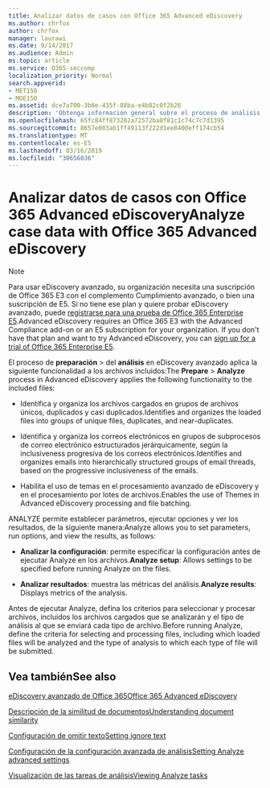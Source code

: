 ```yaml
---
title: Analizar datos de casos con Office 365 Advanced eDiscovery
ms.author: chrfox
author: chrfox
manager: laurawi
ms.date: 9/14/2017
ms.audience: Admin
ms.topic: article
ms.service: O365-seccomp
localization_priority: Normal
search.appverid:
- MET150
- MOE150
ms.assetid: dce7a700-3b6e-435f-88ba-e4b82c0f2b26
description: 'Obtenga información general sobre el proceso de análisis, que le permite establecer parámetros, opciones de ejecución y ver resultados, en la exhibición avanzada de documentos electrónicos de Office 365. '
ms.openlocfilehash: 65fc84ff873202a72572ba8f81c1c74c7c7d1395
ms.sourcegitcommit: 8657e003ab1ff49113f222d1ee8400eff174cb54
ms.translationtype: MT
ms.contentlocale: es-ES
ms.lasthandoff: 03/16/2019
ms.locfileid: "30656036"
---
```

# <a name="analyze-case-data-with-office-365-advanced-ediscovery"></a><span data-ttu-id="2996a-103">Analizar datos de casos con Office 365 Advanced eDiscovery</span><span class="sxs-lookup"><span data-stu-id="2996a-103">Analyze case data with Office 365 Advanced eDiscovery</span></span>

> [!NOTE]
> <span data-ttu-id="2996a-p101">Para usar eDiscovery avanzado, su organización necesita una suscripción de Office 365 E3 con el complemento Cumplimiento avanzado, o bien una suscripción de E5. Si no tiene ese plan y quiere probar eDiscovery avanzado, puede [registrarse para una prueba de Office 365 Enterprise E5](https://go.microsoft.com/fwlink/p/?LinkID=698279).</span><span class="sxs-lookup"><span data-stu-id="2996a-p101">Advanced eDiscovery requires an Office 365 E3 with the Advanced Compliance add-on or an E5 subscription for your organization. If you don't have that plan and want to try Advanced eDiscovery, you can [sign up for a trial of Office 365 Enterprise E5](https://go.microsoft.com/fwlink/p/?LinkID=698279).</span></span> 
  
<span data-ttu-id="2996a-106">El proceso de **preparación** \> del **análisis** en eDiscovery avanzado aplica la siguiente funcionalidad a los archivos incluidos:</span><span class="sxs-lookup"><span data-stu-id="2996a-106">The **Prepare** \> **Analyze** process in Advanced eDiscovery applies the following functionality to the included files:</span></span> 
  
- <span data-ttu-id="2996a-107">Identifica y organiza los archivos cargados en grupos de archivos únicos, duplicados y casi duplicados.</span><span class="sxs-lookup"><span data-stu-id="2996a-107">Identifies and organizes the loaded files into groups of unique files, duplicates, and near-duplicates.</span></span>
    
- <span data-ttu-id="2996a-108">Identifica y organiza los correos electrónicos en grupos de subprocesos de correo electrónico estructurados jerárquicamente, según la inclusiveness progresiva de los correos electrónicos.</span><span class="sxs-lookup"><span data-stu-id="2996a-108">Identifies and organizes emails into hierarchically structured groups of email threads, based on the progressive inclusiveness of the emails.</span></span>
    
- <span data-ttu-id="2996a-109">Habilita el uso de temas en el procesamiento avanzado de eDiscovery y en el procesamiento por lotes de archivos.</span><span class="sxs-lookup"><span data-stu-id="2996a-109">Enables the use of Themes in Advanced eDiscovery processing and file batching.</span></span>
    
 <span data-ttu-id="2996a-110">ANALYZE permite establecer parámetros, ejecutar opciones y ver los resultados, de la siguiente manera:</span><span class="sxs-lookup"><span data-stu-id="2996a-110">Analyze allows you to set parameters, run options, and view the results, as follows:</span></span> 
  
- <span data-ttu-id="2996a-111">**Analizar la configuración**: permite especificar la configuración antes de ejecutar Analyze en los archivos.</span><span class="sxs-lookup"><span data-stu-id="2996a-111">**Analyze setup**: Allows settings to be specified before running Analyze on the files.</span></span>
    
- <span data-ttu-id="2996a-112">**Analizar resultados**: muestra las métricas del análisis.</span><span class="sxs-lookup"><span data-stu-id="2996a-112">**Analyze results**: Displays metrics of the analysis.</span></span> 
    
<span data-ttu-id="2996a-113">Antes de ejecutar Analyze, defina los criterios para seleccionar y procesar archivos, incluidos los archivos cargados que se analizarán y el tipo de análisis al que se enviará cada tipo de archivo.</span><span class="sxs-lookup"><span data-stu-id="2996a-113">Before running Analyze, define the criteria for selecting and processing files, including which loaded files will be analyzed and the type of analysis to which each type of file will be submitted.</span></span> 
  
## <a name="see-also"></a><span data-ttu-id="2996a-114">Vea también</span><span class="sxs-lookup"><span data-stu-id="2996a-114">See also</span></span>

[<span data-ttu-id="2996a-115">eDiscovery avanzado de Office 365</span><span class="sxs-lookup"><span data-stu-id="2996a-115">Office 365 Advanced eDiscovery</span></span>](office-365-advanced-ediscovery.md)
  
[<span data-ttu-id="2996a-116">Descripción de la similitud de documentos</span><span class="sxs-lookup"><span data-stu-id="2996a-116">Understanding document similarity</span></span>](understand-document-similarity-in-advanced-ediscovery.md)
  
[<span data-ttu-id="2996a-117">Configuración de omitir texto</span><span class="sxs-lookup"><span data-stu-id="2996a-117">Setting ignore text</span></span>](set-ignore-text-in-advanced-ediscovery.md)
  
[<span data-ttu-id="2996a-118">Configuración de la configuración avanzada de análisis</span><span class="sxs-lookup"><span data-stu-id="2996a-118">Setting Analyze advanced settings</span></span>](set-analyze-advanced-settings-in-advanced-ediscovery.md)
  
[<span data-ttu-id="2996a-119">Visualización de las tareas de análisis</span><span class="sxs-lookup"><span data-stu-id="2996a-119">Viewing Analyze tasks</span></span>](view-analyze-results-in-advanced-ediscovery.md)


